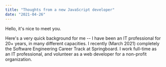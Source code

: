 ```yaml
---
title: "Thoughts from a new JavaScript developer"
date: "2021-04-26"
---
```


Hello, it's nice to meet you.

Here's a very quick background for me --
I have been an IT professional for 20+ years, in many different capacities.
I recently (March 2021) completely the Software Engineering Career Track at
Springboard. I work full-time as an IT professional, and volunteer as a web
developer for a non-profit organization.
